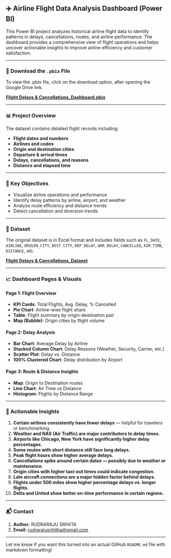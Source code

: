 

## ✈️ Airline Flight Data Analysis Dashboard (Power BI)

This Power BI project analyzes historical airline flight data to identify patterns in delays, cancellations, routes, and airline performance. The dashboard provides a comprehensive view of flight operations and helps uncover actionable insights to improve airline efficiency and customer satisfaction.

---

### 🔗 Download the `.pbix` File

To view the .pbix file, click on the download option, after opening the Google Drive link.

**[Flight Delays & Cancellations_Dashboard.pbix](https://drive.google.com/file/d/1kLxHuNMUEiH2ymShllBFXOFWQR6hVljc/view?usp=sharing)**


---

### 📊 Project Overview

The dataset contains detailed flight records including:

* **Flight dates and numbers**
* **Airlines and codes**
* **Origin and destination cities**
* **Departure & arrival times**
* **Delays, cancellations, and reasons**
* **Distance and elapsed time**

---

### 🧠 Key Objectives

* Visualize airline operations and performance
* Identify delay patterns by airline, airport, and weather
* Analyze route efficiency and distance trends
* Detect cancellation and diversion trends

---

### 📁 Dataset

The original dataset is in Excel format and includes fields such as `FL_DATE`, `AIRLINE`, `ORIGIN_CITY`, `DEST_CITY`, `DEP_DELAY`, `ARR_DELAY`, `CANCELLED`, `AIR_TIME`, `DISTANCE`, etc.

**[Flight Delays & Cancellations_Dataset](https://www.kaggle.com/datasets/patrickzel/flight-delay-and-cancellation-dataset-2019-2023?select=flights_sample_3m.csv)**

---

### 📈 Dashboard Pages & Visuals

####  Page 1: Flight Overview

* **KPI Cards**: Total Flights, Avg. Delay, % Cancelled
* **Pie Chart**: Airline-wise flight share
* **Table**: Flight summary by origin-destination pair
* **Map (Bubble)**: Origin cities by flight volume

####  Page 2: Delay Analysis

* **Bar Chart**: Average Delay by Airline
* **Stacked Column Chart**: Delay Reasons (Weather, Security, Carrier, etc.)
* **Scatter Plot**: Delay vs. Distance
* **100% Clustered Chart**: Delay distribution by Airport

####  Page 3: Route & Distance Insights

* **Map**: Origin to Destination routes
* **Line Chart**: Air Time vs Distance
* **Histogram**: Flights by Distance Range

---

### 📌 Actionable Insights

1. **Certain airlines consistently have fewer delays** — helpful for travelers or benchmarking.
2. **Weather and NAS (Air Traffic) are major contributors to delay times.**
3. **Airports like Chicago, New York have significantly higher delay percentages.**
4. **Some routes with short distance still face long delays.**
5. **Peak flight hours show higher average delays.**
6. **Cancellations spike around certain dates — possibly due to weather or maintenance.**
7. **Origin cities with higher taxi-out times could indicate congestion.**
8. **Late aircraft connections are a major hidden factor behind delays.**
9. **Flights under 500 miles show higher percentage delays vs. longer flights.**
10. **Delta and United show better on-time performance in certain regions.**

---


### 📬 Contact

1. **Author:** RUDRARAJU SRIHITA
2. **Email:** [rudrarajusrihitha@gmail.com](mailto:)


---

Let me know if you want this turned into an actual GitHub `README.md` file with markdown formatting!
